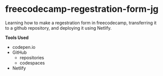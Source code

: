# freecodecamp-regestration-form-jg
Learning how to make a regestration form in freecodecamp, transferring it to a github repository, and deploying it using Netlify.

**Tools Used**
* codepen.io
* GitHub
    * repositories
    * codespaces
* Netlify
